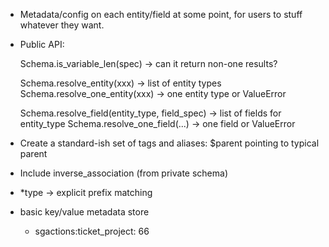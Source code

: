 
- Metadata/config on each entity/field at some point, for users to stuff
  whatever they want.

- Public API:

    Schema.is_variable_len(spec) -> can it return non-one results?

    Schema.resolve_entity(xxx) -> list of entity types
    Schema.resolve_one_entity(xxx) -> one entity type or ValueError

    Schema.resolve_field(entity_type, field_spec) -> list of fields for entity_type
    Schema.resolve_one_field(...) -> one field or ValueError

- Create a standard-ish set of tags and aliases:
    $parent pointing to typical parent

- Include inverse_association (from private schema)

- *type -> explicit prefix matching

- basic key/value metadata store
    - sgactions:ticket_project: 66
